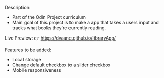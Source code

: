 Description:
- Part of the Odin Project curriculum
- Main goal of this project is to make a app that takes a users
  input and tracks what books they're currently reading.

Live Preview:
👉 https://dvaanc.github.io/libraryApp/

Features to be added:
- Local storage
- Change default checkbox to a slider checkbox
- Mobile responsiveness

